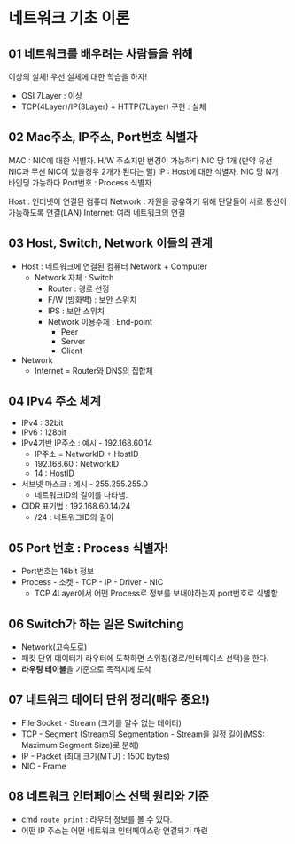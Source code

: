 # 네트워크 기초 이론

## 01 네트워크를 배우려는 사람들을 위해
이상의 실체!
우선 실체에 대한 학습을 하자!
- OSI 7Layer : 이상
- TCP(4Layer)/IP(3Layer) + HTTP(7Layer) 구현 : 실체

## 02 Mac주소, IP주소, Port번호 식별자
MAC : NIC에 대한 식별자. H/W 주소지만 변경이 가능하다 NIC 당 1개 (만약 유선 NIC과 무선 NIC이 있을경우 2개가 된다는 말)
IP : Host에 대한 식별자. NIC 당 N개 바인딩 가능하다
Port번호 : Process 식별자

Host : 인터넷이 연결된 컴퓨터
Network : 자원을 공유하기 위해 단말들이 서로 통신이 가능하도록 연결(LAN)
Internet: 여러 네트워크의 연결

## 03 Host, Switch, Network 이들의 관계
- Host : 네트워크에 연결된 컴퓨터 Network + Computer
    - Network 자체 : Switch
        - Router : 경로 선정
        - F/W (방화벽) : 보안 스위치
        - IPS : 보안 스위치
        - Network 이용주체 : End-point
            - Peer
            - Server
            - Client
- Network
    - Internet = Router와 DNS의 집합체
        
## 04 IPv4 주소 체계
- IPv4 : 32bit
- IPv6 : 128bit
- IPv4기반 IP주소 : 예시 - 192.168.60.14
    - IP주소 = NetworkID + HostID
    - 192.168.60 : NetworkID
    - 14 : HostID
- 서브넷 마스크 : 예시 - 255.255.255.0
    - 네트워크ID의 길이를 나타냄.
- CIDR 표기법 : 192.168.60.14/24
    - /24 : 네트워크ID의 길이

## 05 Port 번호 : Process 식별자!
- Port번호는 16bit 정보
- Process - 소켓 - TCP - IP - Driver - NIC
    - TCP 4Layer에서 어떤 Process로 정보를 보내야하는지 port번호로 식별함

## 06 Switch가 하는 일은 Switching
- Network(고속도로)
- 패킷 단위 데이터가 라우터에 도착하면 스위칭(경로/인터페이스 선택)을 한다.
- **라우팅 테이블**을 기준으로 목적지에 도착

## 07 네트워크 데이터 단위 정리(매우 중요!)
- File Socket - Stream (크기를 알수 없는 데이터)
- TCP - Segment (Stream의 Segmentation - Stream을 일정 길이(MSS: Maximum Segment Size)로 분해)
- IP - Packet (최대 크기(MTU) : 1500 bytes)
- NIC - Frame

## 08 네트워크 인터페이스 선택 원리와 기준
- cmd `route print` : 라우터 정보를 볼 수 있다.
- 어떤 IP 주소는 어떤 네트워크 인터페이스랑 연결되기 마련